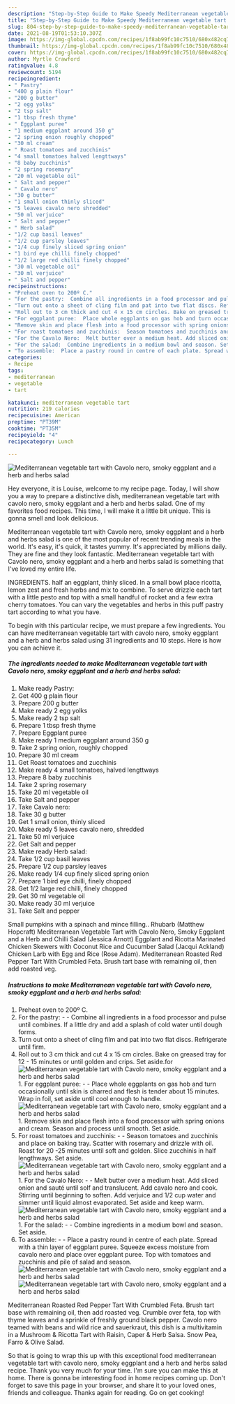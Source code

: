 ```yaml
---
description: "Step-by-Step Guide to Make Speedy Mediterranean vegetable tart with Cavolo nero, smoky eggplant and a herb and herbs salad"
title: "Step-by-Step Guide to Make Speedy Mediterranean vegetable tart with Cavolo nero, smoky eggplant and a herb and herbs salad"
slug: 804-step-by-step-guide-to-make-speedy-mediterranean-vegetable-tart-with-cavolo-nero-smoky-eggplant-and-a-herb-and-herbs-salad
date: 2021-08-19T01:53:10.307Z
image: https://img-global.cpcdn.com/recipes/1f8ab99fc10c7510/680x482cq70/mediterranean-vegetable-tart-with-cavolo-nero-smoky-eggplant-and-a-herb-and-herbs-salad-recipe-main-photo.jpg
thumbnail: https://img-global.cpcdn.com/recipes/1f8ab99fc10c7510/680x482cq70/mediterranean-vegetable-tart-with-cavolo-nero-smoky-eggplant-and-a-herb-and-herbs-salad-recipe-main-photo.jpg
cover: https://img-global.cpcdn.com/recipes/1f8ab99fc10c7510/680x482cq70/mediterranean-vegetable-tart-with-cavolo-nero-smoky-eggplant-and-a-herb-and-herbs-salad-recipe-main-photo.jpg
author: Myrtle Crawford
ratingvalue: 4.8
reviewcount: 5194
recipeingredient:
- " Pastry"
- "400 g plain flour"
- "200 g butter"
- "2 egg yolks"
- "2 tsp salt"
- "1 tbsp fresh thyme"
- " Eggplant puree"
- "1 medium eggplant around 350 g"
- "2 spring onion roughly chopped"
- "30 ml cream"
- " Roast tomatoes and zucchinis"
- "4 small tomatoes halved lengttways"
- "8 baby zucchinis"
- "2 spring rosemary"
- "20 ml vegetable oil"
- " Salt and pepper"
- " Cavalo nero"
- "30 g butter"
- "1 small onion thinly sliced"
- "5 leaves cavalo nero shredded"
- "50 ml verjuice"
- " Salt and pepper"
- " Herb salad"
- "1/2 cup basil leaves"
- "1/2 cup parsley leaves"
- "1/4 cup finely sliced spring onion"
- "1 bird eye chilli finely chopped"
- "1/2 large red chilli finely chopped"
- "30 ml vegetable oil"
- "30 ml verjuice"
- " Salt and pepper"
recipeinstructions:
- "Preheat oven to 200º C."
- "For the pastry:  Combine all ingredients in a food processor and pulse until combines. If a little dry and add a splash of cold water until dough forms."
- "Turn out onto a sheet of cling film and pat into two flat discs. Refrigerate until firm."
- "Roll out to 3 cm thick and cut 4 x 15 cm circles. Bake on greased tray for 12 - 15 minutes or until golden and crips. Set aside.for"
- "For eggplant puree:  Place whole eggplants on gas hob and turn occasionally until skin is charred and flesh is tender about 15 minutes. Wrap in foil, set aside until cool enough to handle."
- "Remove skin and place flesh into a food processor with spring onions and cream. Season and process until smooth. Set aside."
- "For roast tomatoes and zucchinis:  Season tomatoes and zucchinis and place on baking tray. Scatter with rosemary and drizzle with oil. Roast for 20 -25 minutes until soft and golden. Slice zucchinis in half lengthways. Set aside."
- "For the Cavalo Nero:  Melt butter over a medium heat. Add sliced onion and sauté until solf and translucent. Add cavalo nero and cook. Stirring until beginning to soften. Add verjuice and 1/2 cup water and simmer until liquid almost evaporated. Set aside and keep warm."
- "For the salad:  Combine ingredients in a medium bowl and season. Set aside."
- "To assemble:  Place a pastry round in centre of each plate. Spread with a thin layer of eggplant puree. Squeeze excess moisture from cavalo nero and place over eggplant puree. Top with tomatoes and zucchinis and pile of salad and season."
categories:
- Recipe
tags:
- mediterranean
- vegetable
- tart

katakunci: mediterranean vegetable tart 
nutrition: 219 calories
recipecuisine: American
preptime: "PT39M"
cooktime: "PT35M"
recipeyield: "4"
recipecategory: Lunch

---
```



![Mediterranean vegetable tart with Cavolo nero, smoky eggplant and a herb and herbs salad](https://img-global.cpcdn.com/recipes/1f8ab99fc10c7510/680x482cq70/mediterranean-vegetable-tart-with-cavolo-nero-smoky-eggplant-and-a-herb-and-herbs-salad-recipe-main-photo.jpg)

Hey everyone, it is Louise, welcome to my recipe page. Today, I will show you a way to prepare a distinctive dish, mediterranean vegetable tart with cavolo nero, smoky eggplant and a herb and herbs salad. One of my favorites food recipes. This time, I will make it a little bit unique. This is gonna smell and look delicious.

Mediterranean vegetable tart with Cavolo nero, smoky eggplant and a herb and herbs salad is one of the most popular of recent trending meals in the world. It's easy, it's quick, it tastes yummy. It's appreciated by millions daily. They are fine and they look fantastic. Mediterranean vegetable tart with Cavolo nero, smoky eggplant and a herb and herbs salad is something that I've loved my entire life.

INGREDIENTS. half an eggplant, thinly sliced. In a small bowl place ricotta, lemon zest and fresh herbs and mix to combine. To serve drizzle each tart with a little pesto and top with a small handful of rocket and a few extra cherry tomatoes. You can vary the vegetables and herbs in this puff pastry tart according to what you have.


To begin with this particular recipe, we must prepare a few ingredients. You can have mediterranean vegetable tart with cavolo nero, smoky eggplant and a herb and herbs salad using 31 ingredients and 10 steps. Here is how you can achieve it.

<!--inarticleads1-->

##### The ingredients needed to make Mediterranean vegetable tart with Cavolo nero, smoky eggplant and a herb and herbs salad:

1. Make ready  Pastry:
1. Get 400 g plain flour
1. Prepare 200 g butter
1. Make ready 2 egg yolks
1. Make ready 2 tsp salt
1. Prepare 1 tbsp fresh thyme
1. Prepare  Eggplant puree
1. Make ready 1 medium eggplant around 350 g
1. Take 2 spring onion, roughly chopped
1. Prepare 30 ml cream
1. Get  Roast tomatoes and zucchinis
1. Make ready 4 small tomatoes, halved lengttways
1. Prepare 8 baby zucchinis
1. Take 2 spring rosemary
1. Take 20 ml vegetable oil
1. Take  Salt and pepper
1. Take  Cavalo nero:
1. Take 30 g butter
1. Get 1 small onion, thinly sliced
1. Make ready 5 leaves cavalo nero, shredded
1. Take 50 ml verjuice
1. Get  Salt and pepper
1. Make ready  Herb salad:
1. Take 1/2 cup basil leaves
1. Prepare 1/2 cup parsley leaves
1. Make ready 1/4 cup finely sliced spring onion
1. Prepare 1 bird eye chilli, finely chopped
1. Get 1/2 large red chilli, finely chopped
1. Get 30 ml vegetable oil
1. Make ready 30 ml verjuice
1. Take  Salt and pepper


Small pumpkins with a spinach and mince filling.. Rhubarb (Matthew Hopcraft) Mediterranean Vegetable Tart with Cavolo Nero, Smoky Eggplant and a Herb and Chilli Salad (Jessica Arnott) Eggplant and Ricotta Marinated Chicken Skewers with Coconut Rice and Cucumber Salad (Jacqui Ackland) Chicken Larb with Egg and Rice (Rose Adam). Mediterranean Roasted Red Pepper Tart With Crumbled Feta. Brush tart base with remaining oil, then add roasted veg. 

<!--inarticleads2-->

##### Instructions to make Mediterranean vegetable tart with Cavolo nero, smoky eggplant and a herb and herbs salad:

1. Preheat oven to 200º C.
1. For the pastry: -  - Combine all ingredients in a food processor and pulse until combines. If a little dry and add a splash of cold water until dough forms.
1. Turn out onto a sheet of cling film and pat into two flat discs. Refrigerate until firm.
1. Roll out to 3 cm thick and cut 4 x 15 cm circles. Bake on greased tray for 12 - 15 minutes or until golden and crips. Set aside.for
<img src="//assets-global.cpcdn.com/assets/icons/button_play-2c75c40dde080a61004c1f40b05d8f140eaff45d7e9e6481dc71c63d2e7c4909.png" alt="Mediterranean vegetable tart with Cavolo nero, smoky eggplant and a herb and herbs salad">1. For eggplant puree: -  - Place whole eggplants on gas hob and turn occasionally until skin is charred and flesh is tender about 15 minutes. Wrap in foil, set aside until cool enough to handle.
<img src="//assets-global.cpcdn.com/assets/icons/button_play-2c75c40dde080a61004c1f40b05d8f140eaff45d7e9e6481dc71c63d2e7c4909.png" alt="Mediterranean vegetable tart with Cavolo nero, smoky eggplant and a herb and herbs salad">1. Remove skin and place flesh into a food processor with spring onions and cream. Season and process until smooth. Set aside.
1. For roast tomatoes and zucchinis: -  - Season tomatoes and zucchinis and place on baking tray. Scatter with rosemary and drizzle with oil. Roast for 20 -25 minutes until soft and golden. Slice zucchinis in half lengthways. Set aside.
<img src="//assets-global.cpcdn.com/assets/icons/button_play-2c75c40dde080a61004c1f40b05d8f140eaff45d7e9e6481dc71c63d2e7c4909.png" alt="Mediterranean vegetable tart with Cavolo nero, smoky eggplant and a herb and herbs salad">1. For the Cavalo Nero: -  - Melt butter over a medium heat. Add sliced onion and sauté until solf and translucent. Add cavalo nero and cook. Stirring until beginning to soften. Add verjuice and 1/2 cup water and simmer until liquid almost evaporated. Set aside and keep warm.
<img src="//assets-global.cpcdn.com/assets/icons/button_play-2c75c40dde080a61004c1f40b05d8f140eaff45d7e9e6481dc71c63d2e7c4909.png" alt="Mediterranean vegetable tart with Cavolo nero, smoky eggplant and a herb and herbs salad">1. For the salad: -  - Combine ingredients in a medium bowl and season. Set aside.
1. To assemble: -  - Place a pastry round in centre of each plate. Spread with a thin layer of eggplant puree. Squeeze excess moisture from cavalo nero and place over eggplant puree. Top with tomatoes and zucchinis and pile of salad and season.
<img src="//assets-global.cpcdn.com/assets/icons/button_play-2c75c40dde080a61004c1f40b05d8f140eaff45d7e9e6481dc71c63d2e7c4909.png" alt="Mediterranean vegetable tart with Cavolo nero, smoky eggplant and a herb and herbs salad"><img src="//assets-global.cpcdn.com/assets/icons/button_play-2c75c40dde080a61004c1f40b05d8f140eaff45d7e9e6481dc71c63d2e7c4909.png" alt="Mediterranean vegetable tart with Cavolo nero, smoky eggplant and a herb and herbs salad">

Mediterranean Roasted Red Pepper Tart With Crumbled Feta. Brush tart base with remaining oil, then add roasted veg. Crumble over feta, top with thyme leaves and a sprinkle of freshly ground black pepper. Cavolo nero teamed with beans and wild rice and sauerkraut, this dish is a multivitamin in a Mushroom &amp; Ricotta Tart with Raisin, Caper &amp; Herb Salsa. Snow Pea, Farro &amp; Olive Salad. 

So that is going to wrap this up with this exceptional food mediterranean vegetable tart with cavolo nero, smoky eggplant and a herb and herbs salad recipe. Thank you very much for your time. I'm sure you can make this at home. There is gonna be interesting food in home recipes coming up. Don't forget to save this page in your browser, and share it to your loved ones, friends and colleague. Thanks again for reading. Go on get cooking!
